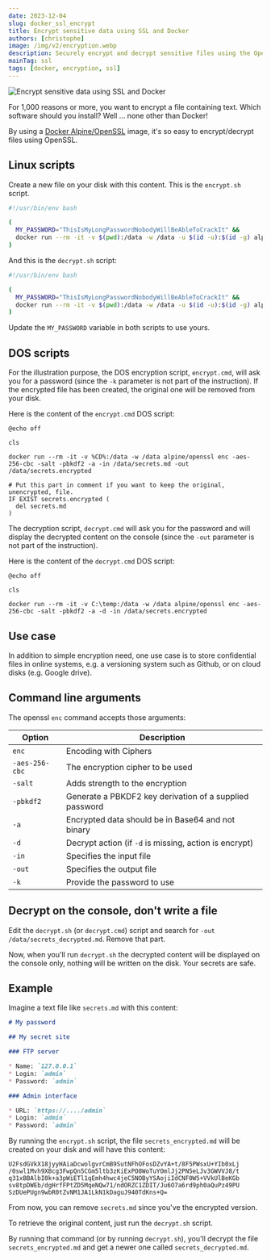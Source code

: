 ```yaml
---
date: 2023-12-04
slug: docker_ssl_encrypt
title: Encrypt sensitive data using SSL and Docker
authors: [christophe]
image: /img/v2/encryption.webp
description: Securely encrypt and decrypt sensitive files using the OpenSSL image in Docker. Includes simple scripts for Linux and Windows to protect your secrets before storing them in Git or the cloud.
mainTag: ssl
tags: [docker, encryption, ssl]
---
```

![Encrypt sensitive data using SSL and Docker](/img/v2/encryption.webp)

For 1,000 reasons or more, you want to encrypt a file containing text. Which software should you install? Well ... none other than Docker!

By using a [Docker Alpine/OpenSSL](https://hub.docker.com/r/alpine/openssl) image, it's so easy to encrypt/decrypt files using OpenSSL.

<!-- truncate -->

## Linux scripts

Create a new file on your disk with this content. This is the `encrypt.sh` script.

<Snippet filename="encrypt.sh">

```bash
#!/usr/bin/env bash

(
  MY_PASSWORD="ThisIsMyLongPasswordNobodyWillBeAbleToCrackIt" &&
  docker run --rm -it -v $(pwd):/data -w /data -u $(id -u):$(id -g) alpine/openssl enc -aes-256-cbc -salt -pbkdf2 -a -in /data/secrets.md -out /data/secrets_encrypted.md -k ${MY_PASSWORD}
)
```

</Snippet>

And this is the `decrypt.sh` script:

<Snippet filename="decrypt.sh">

```bash
#!/usr/bin/env bash

(
  MY_PASSWORD="ThisIsMyLongPasswordNobodyWillBeAbleToCrackIt" &&
  docker run --rm -it -v $(pwd):/data -w /data -u $(id -u):$(id -g) alpine/openssl enc -aes-256-cbc -salt -pbkdf2 -a -d -in /data/secrets_encrypted.md -out //data/secrets_decrypted.md -k ${MY_PASSWORD}
)
```

</Snippet>

Update the `MY_PASSWORD` variable in both scripts to use yours.

## DOS scripts

For the illustration purpose, the DOS encryption script, `encrypt.cmd`, will ask you for a password (since the `-k` parameter is not part of the instruction). If the encrypted file has been created, the original one will be removed from your disk.

Here is the content of the `encrypt.cmd` DOS script:

<Snippet filename="encrypt.cmd">

```batch
@echo off

cls

docker run --rm -it -v %CD%:/data -w /data alpine/openssl enc -aes-256-cbc -salt -pbkdf2 -a -in /data/secrets.md -out /data/secrets.encrypted

# Put this part in comment if you want to keep the original, unencrypted, file.
IF EXIST secrets.encrypted (
  del secrets.md
)
```

</Snippet>

The decryption script, `decrypt.cmd` will ask you for the password and will display the decrypted content on the console (since the `-out` parameter is not part of the instruction).

Here is the content of the `decrypt.cmd` DOS script:

<Snippet filename="decrypt.cmd">

```batch
@echo off

cls

docker run --rm -it -v C:\temp:/data -w /data alpine/openssl enc -aes-256-cbc -salt -pbkdf2 -a -d -in /data/secrets.encrypted
```

</Snippet>

## Use case

In addition to simple encryption need, one use case is to store confidential files in online systems, e.g. a versioning system such as Github, or on cloud disks (e.g. Google drive).

## Command line arguments

The openssl `enc` command accepts those arguments:

| Option         | Description                                             |
| -------------- | ------------------------------------------------------- |
| `enc`          | Encoding with Ciphers                                   |
| `-aes-256-cbc` | The encryption cipher to be used                        |
| `-salt`        | Adds strength to the encryption                         |
| `-pbkdf2`      | Generate a PBKDF2 key derivation of a supplied password |
| `-a`           | Encrypted data should be in Base64 and not binary       |
| `-d`           | Decrypt action (if `-d` is missing, action is encrypt)  |
| `-in`          | Specifies the input file                                |
| `-out`         | Specifies the output file                               |
| `-k`           | Provide the password to use                             |

## Decrypt on the console, don't write a file

Edit the `decrypt.sh` (or `decrypt.cmd`) script and search for `-out /data/secrets_decrypted.md`. Remove that part.

Now, when you'll run `decrypt.sh` the decrypted content will be displayed on the console only, nothing will be written on the disk. Your secrets are safe.

## Example

Imagine a text file like `secrets.md` with this content:

<Snippet filename="secrets.md">

```markdown
# My password

## My secret site

### FTP server

* Name: `127.0.0.1`
* Login: `admin`
* Password: `admin`

### Admin interface

* URL: `https://..../admin`
* Login: `admin`
* Password: `admin`
```

</Snippet>

By running the `encrypt.sh` script, the file `secrets_encrypted.md` will be created on your disk and will have this content:

<Snippet filename="secrets_encrypted.md">

```none
U2FsdGVkX18jyyHAiaDcwolgvrCmB9SutNFhOFosDZvYA+t/8F5PWsxU+YIb0xLj
/0swl1Mvh9XBcg3FwpQn5CGm5ltb3zKiExPO8WoTuYOmlJj2PN5eLJv3GWVVJ8/t
q31xBBAlbI0k+a3pWiETl1qEmh4hwc4jeC5NOByYSAojiIdCNF0W5+VVkUlBeKGb
sv8tpDWEb/dgHrfFPtZD5MqeNQw71/ndORZC1ZDIT/Ju6O7a6rd9ph0aQuPz49PU
SzDUePUgn9wbR0tZvNM1JA1LkN1kDaguJ940TdKns+Q=
```

</Snippet>

From now, you can remove `secrets.md` since you've the encrypted version.

To retrieve the original content, just run the `decrypt.sh` script.

By running that command (or by running `decrypt.sh`), you'll decrypt the file `secrets_encrypted.md` and get a newer one called `secrets_decrypted.md`.
